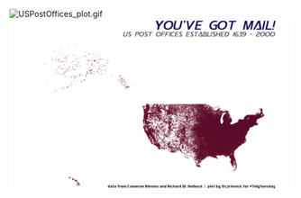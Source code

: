 ![USPostOffices_plot.gif](USPostOffices_plot.gif)
![USPostOffices_plot.png](USPostOffices_plot.png)
